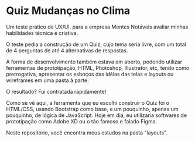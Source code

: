 # Quiz Mudanças no Clima

Um teste prático de UX/UI, para a empresa Mentes Notáveis avaliar minhas habilidades técnica e criativa. 

O teste pedia a construção de um Quiz, cujo tema seria livre, com um total de 4 perguntas de até 4 alternativas de respostas.

A forma de desenvolvimento também estava em aberto, podendo utilizar ferramentas de prototipação, HTML, Photoshop, Illustrator, etc,
tendo como prerrogativa, apresentar os esboços das idéias das telas e layouts ou wireframes em uma pasta à parte.

O resultado? Fui contratada rapidamente!

Como se vê aqui, a ferramenta que eu escolhi construir o Quiz foi o HTML/CSS, usando Bootstrap como base, e um pouquinho, apenas um pouquinho,
de lógica de JavaScript. Hoje em dia, eu utilizaria softwares de prototipação como Adobe XD ou o tão famoso e falado Figma.

Neste repositório, você encontra meus estudos na pasta "layouts".
